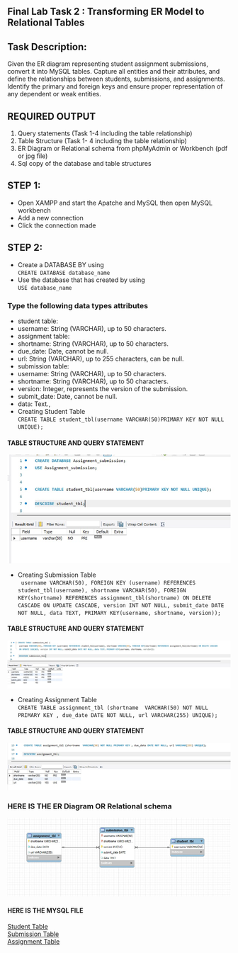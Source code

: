 ## Final Lab Task 2 : Transforming ER Model to Relational Tables

## Task Description: 
Given the ER diagram representing student assignment submissions, convert it into MySQL
tables. Capture all entities and their attributes, and define the relationships between students,
submissions, and assignments. Identify the primary and foreign keys and ensure proper representation of any dependent or weak entities.  

## REQUIRED OUTPUT
1. Query statements (Task 1-4 including the table relationship)
2. Table Structure (Task 1- 4 including the table relationship)
3. ER Diagram or Relational schema from phpMyAdmin or Workbench (pdf or jpg file)
4. Sql copy of the database and table structures
## STEP 1:
- Open XAMPP and start the Apatche and MySQL then open MySQL workbench
- Add a new connection
- Click the connection made
## STEP 2:
- Create a DATABASE BY using  
 `CREATE DATABASE database_name`
- Use the database that has created by using  
  `USE database_name`
### Type the following data types attributes
- student table: 
 - username: String (VARCHAR), up to 50 characters. 
- assignment table: 
 - shortname: String (VARCHAR), up to 50 characters. 
 - due_date: Date, cannot be null. 
 - url: String (VARCHAR), up to 255 characters, can be null. 
- submission table: 
 - username: String (VARCHAR), up to 50 characters. 
 - shortname: String (VARCHAR), up to 50 characters. 
 - version: Integer, represents the version of the submission. 
 - submit_date: Date, cannot be null. 
 - data: Text.,
- Creating Student Table  
`CREATE TABLE student_tbl(username VARCHAR(50)PRIMARY KEY NOT NULL UNIQUE);`
#### TABLE STRUCTURE AND QUERY STATEMENT
![](image/25fff43b-4f3e-42bb-9903-b440bb0183d0%20-%20Copy.jfif)

- Creating Submission Table  
` username VARCHAR(50), FOREIGN KEY (username) REFERENCES student_tbl(username), shortname VARCHAR(50), FOREIGN KEY(shortname) REFERENCES assignment_tbl(shortname) ON DELETE CASCADE
ON UPDATE CASCADE, version INT NOT NULL, submit_date DATE NOT NULL, data TEXT, PRIMARY KEY(username, shortname, version));`
#### TABLE STRUCTURE AND QUERY STATEMENT
![](image/1ae112cf-bdea-4651-9f37-6cba0dcea30a.jfif)

- Creating Assignment Table  
`CREATE TABLE assignment_tbl (shortname  VARCHAR(50) NOT NULL PRIMARY KEY , due_date DATE NOT NULL, url VARCHAR(255) UNIQUE);`
#### TABLE STRUCTURE AND QUERY STATEMENT
![](image/7e00517e-2352-420a-945b-9e5cbd260880.jfif)

### HERE IS THE ER Diagram OR Relational schema
![](image/0c57f87f-2aff-40b2-bb5d-eddc45cec060.jfif)


#### HERE IS THE MYSQL FILE
[Student Table](file/assignment_submission_student_tbl%20(1).sql)  
[Submission Table](file/assignment_submission_submission_tbl%20(1).sql)  
[Assignment Table](file/assignment_submission_assignment_tbl%20(1).sql)  

